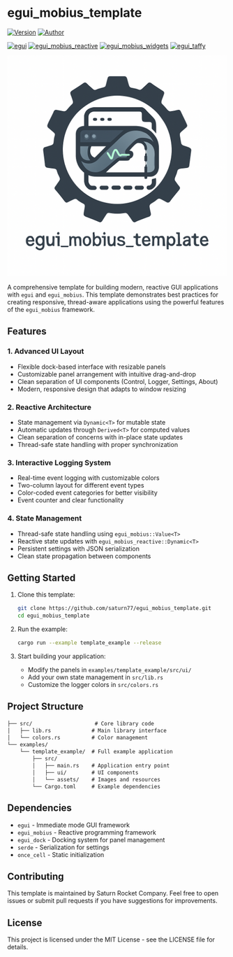 # egui_mobius_template

[![Version](https://img.shields.io/badge/version-0.1.0-blue)](https://github.com/saturn77/egui_mobius_template)
[![Author](https://img.shields.io/badge/author-saturn77-orange)](https://github.com/saturn77)

[![egui](https://img.shields.io/badge/egui-0.31.1-blue)](https://github.com/emilk/egui)
[![egui_mobius_reactive](https://img.shields.io/badge/egui__mobius__reactive-0.3.0--alpha.23-blue)](https://github.com/saturn77/egui_mobius_reactive)
[![egui_mobius_widgets](https://img.shields.io/badge/egui__mobius__widgets-0.3.0--alpha.23-blue)](https://github.com/saturn77/egui_mobius_widgets)
[![egui_taffy](https://img.shields.io/badge/egui__taffy-0.7.0-blue)](https://github.com/Veykril/egui_taffy)


<p align="center">
  <img src="assets/egui_mobius_template.png" alt="egui_mobius_template screenshot">
</p>

A comprehensive template for building modern, reactive GUI applications with `egui` and `egui_mobius`. This template demonstrates best practices for creating responsive, thread-aware applications using the powerful features of the `egui_mobius` framework.

## Features

### 1. Advanced UI Layout
- Flexible dock-based interface with resizable panels
- Customizable panel arrangement with intuitive drag-and-drop
- Clean separation of UI components (Control, Logger, Settings, About)
- Modern, responsive design that adapts to window resizing

### 2. Reactive Architecture
- State management via `Dynamic<T>` for mutable state
- Automatic updates through `Derived<T>` for computed values
- Clean separation of concerns with in-place state updates
- Thread-safe state handling with proper synchronization

### 3. Interactive Logging System
- Real-time event logging with customizable colors
- Two-column layout for different event types
- Color-coded event categories for better visibility
- Event counter and clear functionality

### 4. State Management
- Thread-safe state handling using `egui_mobius::Value<T>`
- Reactive state updates with `egui_mobius_reactive::Dynamic<T>`
- Persistent settings with JSON serialization
- Clean state propagation between components

## Getting Started

1. Clone this template:
   ```bash
   git clone https://github.com/saturn77/egui_mobius_template.git
   cd egui_mobius_template
   ```

2. Run the example:
   ```bash
   cargo run --example template_example --release
   ```

3. Start building your application:
   - Modify the panels in `examples/template_example/src/ui/`
   - Add your own state management in `src/lib.rs`
   - Customize the logger colors in `src/colors.rs`

## Project Structure

```
├── src/                    # Core library code
│   ├── lib.rs             # Main library interface
│   └── colors.rs          # Color management
└── examples/
    └── template_example/  # Full example application
        ├── src/
        │   ├── main.rs    # Application entry point
        │   ├── ui/        # UI components
        │   └── assets/    # Images and resources
        └── Cargo.toml     # Example dependencies
```

## Dependencies

- `egui` - Immediate mode GUI framework
- `egui_mobius` - Reactive programming framework
- `egui_dock` - Docking system for panel management
- `serde` - Serialization for settings
- `once_cell` - Static initialization

## Contributing

This template is maintained by Saturn Rocket Company. Feel free to open issues or submit pull requests if you have suggestions for improvements.

## License

This project is licensed under the MIT License - see the LICENSE file for details.

